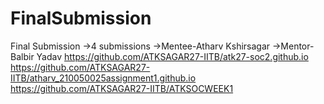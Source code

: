 # FinalSubmission
Final Submission 
  ->4 submissions
  ->Mentee-Atharv Kshirsagar
  ->Mentor-Balbir Yadav
https://github.com/ATKSAGAR27-IITB/atk27-soc2.github.io
https://github.com/ATKSAGAR27-IITB/atharv_210050025assignment1.github.io
https://github.com/ATKSAGAR27-IITB/ATKSOCWEEK1
